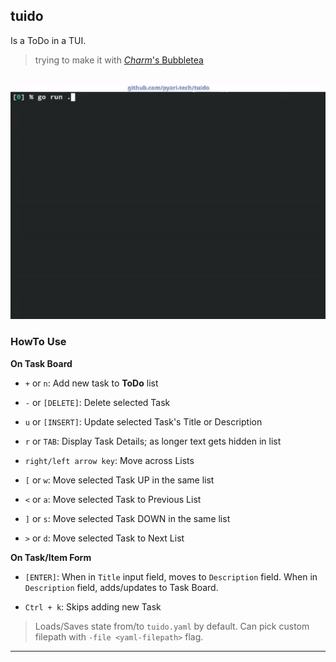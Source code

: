 
## tuido

Is a ToDo in a TUI.

> trying to make it with [_Charm_'s Bubbletea](https://github.com/charmbracelet/bubbles)

![Demo Gif](./tuido-howto.gif)

### HowTo Use

**On Task Board**

* `+` or `n`: Add new task to **ToDo** list

* `-` or `[DELETE]`: Delete selected Task

* `u` or `[INSERT]`: Update selected Task's Title or Description

* `r` or `TAB`: Display Task Details; as longer text gets hidden in list

* `right/left arrow key`: Move across Lists

* `[` or `w`: Move selected Task UP in the same list

* `<` or `a`: Move selected Task to Previous List

* `]` or `s`: Move selected Task DOWN in the same list

* `>` or `d`: Move selected Task to Next List

**On Task/Item Form**

* `[ENTER]`: When in `Title` input field, moves to `Description` field. When in `Description` field, adds/updates to Task Board.

* `Ctrl + k`: Skips adding new Task

> Loads/Saves state from/to `tuido.yaml` by default. Can pick custom filepath with `-file <yaml-filepath>` flag.

---
